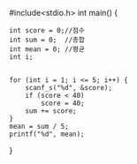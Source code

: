 #include<stdio.h>
int main() {
	
	int score = 0;//점수
	int sum = 0;  //총합
	int mean = 0; //평균
	int i;
	

	for (int i = 1; i <= 5; i++) {
		scanf_s("%d", &score);
		if (score < 40)
			score = 40;
		sum += score;
	}
	mean = sum / 5;
	printf("%d", mean); 
}

